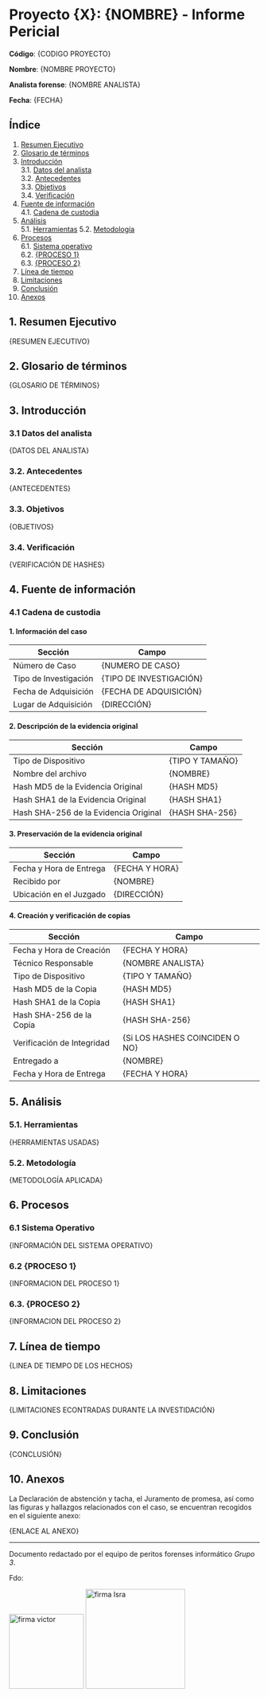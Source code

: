 # Proyecto {X}: {NOMBRE} - Informe Pericial

**Código**: {CODIGO PROYECTO}

**Nombre**: {NOMBRE PROYECTO}

**Analista forense**: {NOMBRE ANALISTA}

**Fecha**: {FECHA}

## Índice

1. [Resumen Ejecutivo](#1-resumen-ejecutivo)
2. [Glosario de términos](#2-glosario-de-términos)
3. [Introducción](#3-introducción)  
   3.1. [Datos del analista](#31-datos-del-analista)  
   3.2. [Antecedentes](#32-antecedentes)  
   3.3. [Objetivos](#33-objetivos)  
   3.4. [Verificación](#34-verificación)
4. [Fuente de información](#4-fuente-de-información)  
   4.1. [Cadena de custodia](#41-cadena-de-custodia)
5. [Análisis](#5-análisis)  
   5.1. [Herramientas](#51-herramientas)
   5.2. [Metodología](#52-metodología)
6. [Procesos](#6-procesos)  
   6.1. [Sistema operativo](#61-sistema-operativo)  
   6.2. [{PROCESO 1}](#62-proceso-1)  
   6.3. [{PROCESO 2}](#63-proceso-2)
7. [Línea de tiempo](#7-línea-de-tiempo)
8. [Limitaciones](#8-limitaciones)
9. [Conclusión](#9-conclusión)
10. [Anexos](#10-anexos)

## 1. Resumen Ejecutivo

{RESUMEN EJECUTIVO}

## 2. Glosario de términos

{GLOSARIO DE TÉRMINOS}

## 3. Introducción

### 3.1 Datos del analista

{DATOS DEL ANALISTA}

### 3.2. Antecedentes

{ANTECEDENTES}

### 3.3. Objetivos

{OBJETIVOS}

### 3.4. Verificación

{VERIFICACIÓN DE HASHES}

## 4. Fuente de información

### 4.1 Cadena de custodia

#### 1. Información del caso

| **Sección**           | **Campo**               |
| --------------------- | ----------------------- |
| Número de Caso        | {NUMERO DE CASO}        |
| Tipo de Investigación | {TIPO DE INVESTIGACIÓN} |
| Fecha de Adquisición  | {FECHA DE ADQUISICIÓN}  |
| Lugar de Adquisición  | {DIRECCIÓN}             |

#### 2. Descripción de la evidencia original

| **Sección**                           | **Campo**       |
| ------------------------------------- | --------------- |
| Tipo de Dispositivo                   | {TIPO Y TAMAÑO} |
| Nombre del archivo                    | {NOMBRE}        |
| Hash MD5 de la Evidencia Original     | {HASH MD5}      |
| Hash SHA1 de la Evidencia Original    | {HASH SHA1}     |
| Hash SHA-256 de la Evidencia Original | {HASH SHA-256}  |

#### 3. Preservación de la evidencia original

| **Sección**             | **Campo**      |
| ----------------------- | -------------- |
| Fecha y Hora de Entrega | {FECHA Y HORA} |
| Recibido por            | {NOMBRE}       |
| Ubicación en el Juzgado | {DIRECCIÓN}    |

#### 4. Creación y verificación de copias

| **Sección**                | **Campo**                      |
| -------------------------- | ------------------------------ |
| Fecha y Hora de Creación   | {FECHA Y HORA}                 |
| Técnico Responsable        | {NOMBRE ANALISTA}              |
| Tipo de Dispositivo        | {TIPO Y TAMAÑO}                |
| Hash MD5 de la Copia       | {HASH MD5}                     |
| Hash SHA1 de la Copia      | {HASH SHA1}                    |
| Hash SHA-256 de la Copia   | {HASH SHA-256}                 |
| Verificación de Integridad | {Si LOS HASHES COINCIDEN O NO} |
| Entregado a                | {NOMBRE}                       |
| Fecha y Hora de Entrega    | {FECHA Y HORA}                 |

## 5. Análisis

### 5.1. Herramientas

{HERRAMIENTAS USADAS}

### 5.2. Metodología

{METODOLOGÍA APLICADA}

## 6. Procesos

### 6.1 Sistema Operativo

{INFORMACIÓN DEL SISTEMA OPERATIVO}

### 6.2 {PROCESO 1}

{INFORMACION DEL PROCESO 1}

### 6.3. {PROCESO 2}

{INFORMACION DEL PROCESO 2}

## 7. Línea de tiempo

{LINEA DE TIEMPO DE LOS HECHOS}

## 8. Limitaciones

{LIMITACIONES ECONTRADAS DURANTE LA INVESTIDACIÓN}

## 9. Conclusión

{CONCLUSIÓN}

## 10. Anexos

La Declaración de abstención y tacha, el Juramento de promesa, así como las figuras y hallazgos relacionados con el caso, se encuentran recogidos en el siguiente anexo:

{ENLACE AL ANEXO}

---

Documento redactado por el equipo de peritos forenses informático _Grupo 3_.

Fdo:

<img src="img/firma_Victor.png" alt="firma victor" width="150"/>
<img src="img/firma_Israel.png" alt="firma Isra" width="200"/>
